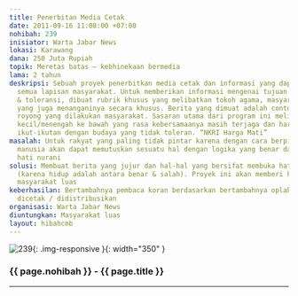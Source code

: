 ```yaml
---
title: Penerbitan Media Cetak
date: 2011-09-16 11:08:00 +07:00
nohibah: 239
inisiator: Warta Jabar News
lokasi: Karawang
dana: 250 Juta Rupiah
topik: Meretas batas – kebhinekaan bermedia
lama: 2 tahun
deskripsi: Sebuah proyek penerbitkan media cetak dan informasi yang dapat diakses
  semua lapisan masyarakat. Untuk memberikan informasi mengenai tujuan ke-bhinekaan
  & toleransi, dibuat rubrik khusus yang melibatkan tokoh agama, masyarakat, dan institusi
  yang juga menanganinya secara khusus. Berita yang dimuat adalah contoh-contoh kerjasama/gotong
  royong yang dilakukan masyarakat. Sasaran utama dari program ini meliputi masyarakat
  kecil/menengah ke bawah yang rasa kebersamaanya masih terjaga dan harapannya tidak
  ikut-ikutan dengan budaya yang tidak toleran. “NKRI Harga Mati”
masalah: Untuk rakyat yang paling tidak pintar karena dengan cara berpikir yang baik,
  manusia akan dapat memutuskan sesuatu hal dengan logika yang benar dan sesuai dengan
  hati nurani
solusi: Membuat berita yang jujur dan hal-hal yang bersifat membuka hati pembacanya
  (karena hidup adalah antara benar & salah). Proyek ini akan memberi keuntungan kepada
  masyarakat luas
keberhasilan: Bertambahnya pembaca koran berdasarkan bertambahnya oplah koran yang
  dicetak / didistribusikan
organisasi: Warta Jabar News
diuntungkan: Masyarakat luas
layout: hibahcmb
---
```


![239](/static/img/hibahcmb/239.png){: .img-responsive }{: width="350" }

### {{ page.nohibah }} - {{ page.title }}

---

